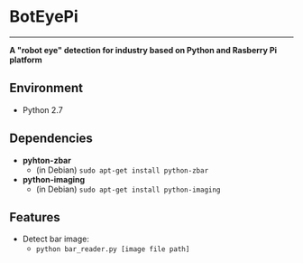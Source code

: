 # BotEyePi
----
**A "robot eye" detection for industry based on Python and Rasberry Pi platform**



## Environment
* Python 2.7

## Dependencies
* **pyhton-zbar**
	* (in Debian) `sudo apt-get install python-zbar`
* **python-imaging**
	* (in Debian) `sudo apt-get install python-imaging`


## Features
* Detect bar image:
	* `python bar_reader.py [image file path]`
